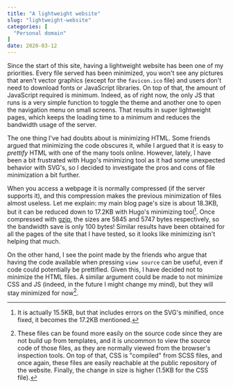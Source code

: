 ```yaml
---
title: "A lightweight website"
slug: "lightweight-website"
categories: [
  "Personal domain"
]
date: 2020-03-12
---
```


Since the start of this site, having a lightweight website has been one of my
priorities. Every file served has been minimized, you won't see any pictures
that aren't vector graphics (except for the `favicon.ico` file) and users don't
need to download fonts or JavaScript libraries. On top of that, the amount of
JavaScript required is minimum. Indeed, as of right now, the only JS that runs
is a very simple function to toggle the theme and another one to open the
navigation menu on small screens. That results in super lightweight pages, which
keeps the loading time to a minimum and reduces the bandwidth usage of the
server.

The one thing I've had doubts about is minimizing HTML. Some friends argued that
minimizing the code obscures it, while I argued that it is easy to *prettify*
HTML with one of the many tools online. However, lately, I have been a bit
frustrated with Hugo's minimizing tool as it had some unexpected behavior with
SVG's, so I decided to investigate the pros and cons of file minimization a bit
further.

When you access a webpage it is normally compressed (if the server supports it),
and this compression makes the previous minimization of files almost useless.
Let me explain: my main blog page's size is about 18.3KB, but it can be reduced
down to 17.2KB with Hugo's minimizing tool[^errors]. Once compressed with
[gzip][gz], the sizes are 5845 and 5747 bytes respectively, so the bandwidth
save is only 100 bytes! Similar results have been obtained for all the pages of
the site that I have tested, so it looks like minimizing isn't helping that
much.

[^errors]: It is actually 15.5KB, but that includes errors on the SVG's
  minified, once fixed, it becomes the 17.2KB mentioned.

On the other hand, I see the point made by the friends who argue that having the
code available when pressing `view source` can be useful, even if code could
potentially be prettified. Given this, I have decided not to minimize the HTML
files. A similar argument could be made to not minimize CSS and JS (indeed, in
the future I might change my mind), but they will stay minimized for
now[^css-js].

[^css-js]: These files can be found more easily on the source code since they
  are not build up from templates, and it is uncommon to view the source code of
  those files, as they are normally viewed from the browser's inspection tools.
  On top of that, CSS is "compiled" from SCSS files, and once again, these files
  are easily reachable at the public repository of the website. Finally, the
  change in size is higher (1.5KB for the CSS file).


[gz]: <https://en.wikipedia.org/wiki/Gzip> "gzip — Wikipedia"
